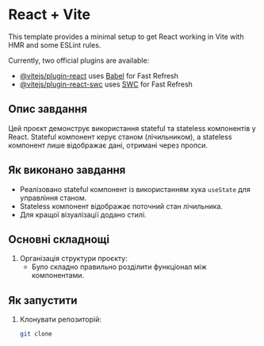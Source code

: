 # React + Vite

This template provides a minimal setup to get React working in Vite with HMR and some ESLint rules.

Currently, two official plugins are available:

- [@vitejs/plugin-react](https://github.com/vitejs/vite-plugin-react/blob/main/packages/plugin-react/README.md) uses [Babel](https://babeljs.io/) for Fast Refresh
- [@vitejs/plugin-react-swc](https://github.com/vitejs/vite-plugin-react-swc) uses [SWC](https://swc.rs/) for Fast Refresh


## Опис завдання
Цей проєкт демонструє використання stateful та stateless компонентів у React. Stateful компонент керує станом (лічильником), а stateless компонент лише відображає дані, отримані через пропси.

## Як виконано завдання
- Реалізовано stateful компонент із використанням хука `useState` для управління станом.
- Stateless компонент відображає поточний стан лічильника.
- Для кращої візуалізації додано стилі.

## Основні складнощі
1. Організація структури проєкту:
   - Було складно правильно розділити функціонал між компонентами.

## Як запустити
1. Клонувати репозиторій:
   ```bash
   git clone